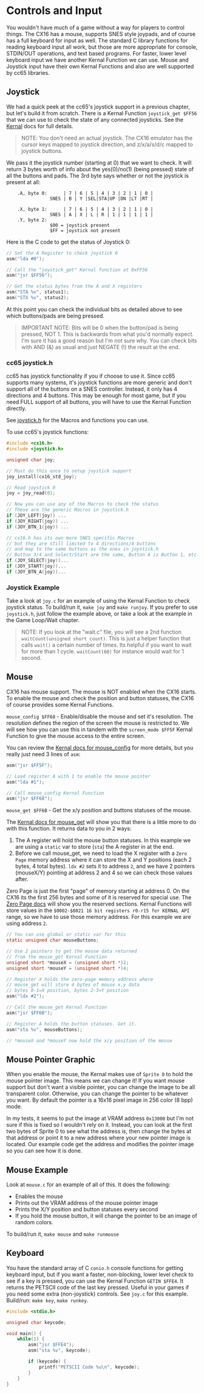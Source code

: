 # Controls and Input
You wouldn't have much of a game without a way for players to control things. The CX16 has a mouse, supports SNES style joypads, and of course has a full keyboard for input as well. The standard C library functions for reading keyboard input all work, but those are more appropriate for console, STDIN/OUT operations, and text based programs. For faster, lower level keyboard input we have another Kernal Function we can use. Mouse and Joystick input have their own Kernal Functions and also are well supported by cc65 libraries.

## Joystick
We had a quick peek at the cc65's joystick support in a previous chapter, but let's build it from scratch. There is a Kernal Function `joystick_get $FF56` that we can use to check the state of any connected joysticks. See the [Kernal](https://github.com/X16Community/x16-docs/blob/master/X16%20Reference%20-%2004%20-%20KERNAL.md#function-name-joystick_get) docs for full details.

>NOTE: You don't need an actual joystick. The CX16 emulator has the cursor keys mapped to joystick direction, and z/x/a/s/d/c mapped to joystick buttons.

We pass it the joystick number (starting at 0) that we want to check. It will return 3 bytes worth of info about the yes(0)/no(1) (being pressed) state of all the buttons and pads. The 3rd byte says whether or not the joystick is present at all:

```
    .A, byte 0:      | 7 | 6 | 5 | 4 | 3 | 2 | 1 | 0 |
                SNES | B | Y |SEL|STA|UP |DN |LT |RT |

    .X, byte 1:      | 7 | 6 | 5 | 4 | 3 | 2 | 1 | 0 |
                SNES | A | X | L | R | 1 | 1 | 1 | 1 |
    .Y, byte 2:
                $00 = joystick present
                $FF = joystick not present
```

Here is the C code to get the status of Joystick 0:

```C
// Set the A Register to check joystick 0
asm("lda #0");

// Call the "joystick_get" Kernal function at 0xFF56
asm("jsr $FF56");

// Get the status bytes from the A and X registers
asm("STA %v", status1);
asm("STX %v", status2);

```

At this point you can check the individual bits as detailed above to see which buttons/pads are being pressed.

>IMPORTANT NOTE: Bits will be 0 when the button/pad is being pressed, NOT 1. This is backwards from what you'd normally expect. I'm sure it has a good reason but I'm not sure why. You can check bits with AND (&) as usual and just NEGATE (!) the result at the end.

### cc65 joystick.h
cc65 has joystick functionality if you if choose to use it. Since cc65 supports many systems, it's joystick functions are more generic and don't support all of the buttons on a SNES controller. Instead, it only has 4 directions and 4 buttons. This may be enough for most game, but if you need FULL support of all buttons, you will have to use the Kernal Function directly.

See [joystick.h](https://github.com/cc65/cc65/blob/master/include/joystick.h) for the Macros and functions you can use.

To use cc65's joystick functions:

```C
#include <cx16.h>
#include <joystick.h>

unsigned char joy;

// Must do this once to setup joystick support
joy_install(cx16_std_joy);

// Read joystick 0
joy = joy_read(0);

// Now you can use any of the Macros to check the status
// These are the generic Macros in joystick.h
if (JOY_LEFT(joy)) ...
if (JOY_RIGHT(joy)) ...
if (JOY_BTN_1(joy)) ...

// cx16.h has its own more SNES specific Macros
// but they are still limited to 4 directions/4 buttons
// and map to the same buttons as the ones in joystick.h
// Button 3/4 and Select/Start are the same, Button A is Button 1, etc.
if (JOY_SELECT(joy))...
if (JOY_START(joy))...
if (JOY_BTN_A(joy))...
```

### Joystick Example
Take a look at `joy.c` for an example of using the Kernal Function to check joystick status. To build/run it, `make joy` and `make runjoy`. If you prefer to use `joystick.h`, just follow the example above, or take a look at the example in the Game Loop/Wait chapter.

>NOTE: If you look at the "wait.c" file, you will see a 2nd function `waitCount(unsigned short count)`. This is just a helper function that calls `wait()` a certain number of times. Its helpful if you want to wait for more than 1 cycle. `waitCount(60)` for instance would wait for 1 second.

## Mouse
CX16 has mouse support. The mouse is NOT enabled when the CX16 starts. To enable the mouse and check the position and button statuses, the CX16 of course provides some Kernal Functions.

`mouse_config $FF68` - Enable/disable the mouse and set it's resolution. The resolution defines the region of the screen the mouse is restricted to. We will see how you can use this in tandem with the `screen_mode $FF5F` Kernal Function to give the mouse access to the entire screen.

You can review the [Kernal docs for mouse_config](https://github.com/X16Community/x16-docs/blob/master/X16%20Reference%20-%2004%20-%20KERNAL.md#function-name-mouse_config) for more details, but you really just need 3 lines of `asm`:

```C
asm("jsr $FF5F");

// Load register A with 1 to enable the mouse pointer
asm("lda #1");

// Call mouse_config Kernal Function
asm("jsr $FF68");
```

`mouse_get $FF6B` - Get the x/y position and buttons statuses of the mouse.

The [Kernal docs for mouse_get](https://github.com/X16Community/x16-docs/blob/master/X16%20Reference%20-%2004%20-%20KERNAL.md#function-name-mouse_get) will show you that there is a little more to do with this function. It returns data to you in 2 ways:

1. The A register will hold the mouse button statuses. In this example we are using a `static` var to store (`sta`) the A register in at the end.
2. Before we call mouse_get, we need to load the X register with a `Zero Page` memory address where it can store the X and Y positions (each 2 bytes, 4 total bytes). `ldx #2` sets it to address `2`, and we have 2 pointers (mouseX/Y) pointing at address 2 and 4 so we can check those values after.

Zero Page is just the first "page" of memory starting at address 0. On the CX16 its the first 256 bytes and some of it is reserved for special use. The [Zero Page docs](https://github.com/X16Community/x16-docs/blob/master/X16%20Reference%20-%2007%20-%20Memory%20Map.md#zero-page) will show you the reserved sections. Kernal Functions will store values in the `$0002-$0021	16 bit registers r0-r15 for KERNAL API` range, so we have to use those memory address. For this example we are using address `2`.

```C
// You can use global or static var for this
static unsigned char mouseButtons;

// Use 2 pointers to get the mouse data returned
// from the mouse_get Kernal Function
unsigned short *mouseX = (unsigned short *)2;
unsigned short *mouseY = (unsigned short *)4;

// Register X holds the zero-page memory address where
// mouse_get will store 4 bytes of mouse x,y data
// bytes 0-1=X position, bytes 2-3=Y position
asm("ldx #2");

// Call the mouse_get Kernal Function
asm("jsr $FF6B");

// Register A holds the button statuses. Get it.
asm("sta %v", mouseButtons);

// *mouseX and *mouseY now hold the x/y position of the mouse
```

## Mouse Pointer Graphic
When you enable the mouse, the Kernal makes use of `Sprite 0` to hold the mouse pointer image. This means we can change it! If you want mouse support but don't want a visible pointer, you can change the image to be all transparent color. Otherwise, you can change the pointer to be whatever you want. By default the pointer is a 16x16 pixel image in 256 color (8 bpp) mode.

In my tests, it seems to put the image at VRAM address `0x13000` but I'm not sure if this is fixed so I wouldn't rely on it. Instead, you can look at the first two bytes of Sprite 0 to see what the address is, then change the bytes at that address or point it to a new address where your new pointer image is located. Our example code get the address and modifies the pointer image so you can see how it is done.

## Mouse Example
Look at `mouse.c` for an example of all of this. It does the following:
- Enables the mouse
- Prints out the VRAM address of the mouse pointer image
- Prints the X/Y position and button statuses every second
- If you hold the mouse button, it will change the pointer to be an image of random colors.

To build/run it, `make mouse` and `make runmouse`

## Keyboard
You have the standard array of C `conio.h` console functions for getting keyboard input, but if you want a faster, non-blocking, lower level check to see if a key is pressed, you can use the Kernal Function `GETIN $FFE4`. It returns the PETSCII code of the last key pressed. Useful in your games if you need some extra (non-joystick) controls. See `joy.c` for this example. Build/run: `make key`, `make runkey`.

```C
#include <stdio.h>

unsigned char keycode;

void main() {
    while(1) {
        asm("jsr $FFE4");
        asm("sta %v", keycode);

        if (keycode) {
            printf("PETSCII Code %u\n", keycode);
        }
    }
}
```
